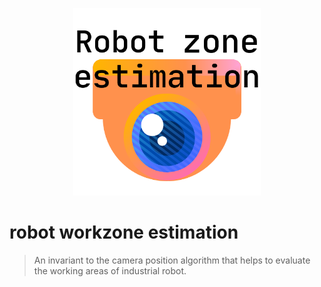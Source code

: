 <p align="center"><img src=https://github.com/rahowa/robot_work_zone_estimation/blob/ar_base/assets/logo.png  alt="AWESOME LOGO" height="300"/></p>

# robot workzone estimation
> An invariant to the camera position algorithm that helps to evaluate the working areas of industrial robot.


